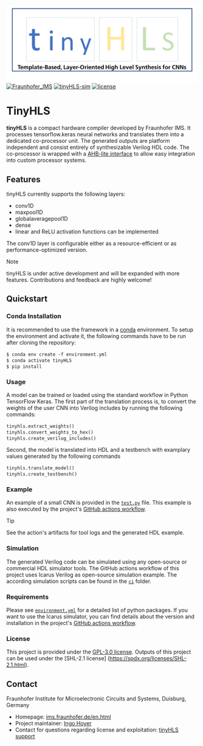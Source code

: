 ![tinyHLS](tinyHLS_Logo.png)
[![Fraunhofer_IMS](https://img.shields.io/badge/Fraunhofer-IMS-179c7d.svg?longCache=true&style=flat-square&logo=fraunhofergesellschaft&logoColor=179c7d)](https://www.ims.fraunhofer.de/en.html)
[![tinyHLS-sim](https://img.shields.io/github/actions/workflow/status/Fraunhofer-IMS/tinyHLS/main.yml?branch=main&longCache=true&style=flat-square&label=tinyHLS-check&logo=Github%20Actions&logoColor=fff)](https://github.com/Fraunhofer-IMS/tinyHLS/actions/workflows/main.yml)
[![license](https://img.shields.io/github/license/Fraunhofer-IMS/tinyHLS?longCache=true&style=flat-square)](LICENSE)


# TinyHLS

**tinyHLS** is a compact hardware compiler developed by Fraunhofer IMS. It processes tensorflow.keras
neural networks and translates them into a dedicated co-processor unit. The generated outputs are platform
independent and consist entirely of synthesizable Verilog HDL code. The co-processor is wrapped with a
[AHB-lite interface](output/tinyHLS_AHB_interface.v) to allow easy integration into custom processor systems.


## Features

tinyHLS currently supports the following layers:

 - conv1D
 - maxpool1D
 - globalaveragepool1D
 - dense
 - linear and ReLU activation functions can be implemented

The conv1D layer is configurable either as a resource-efficient or as performance-optimized version.

> [!NOTE]
> tinyHLS is under active development and will be expanded with more features.
> Contributions and feedback are highly welcome!

## Quickstart 

### Conda Installation

It is recommended to use the framework in a [conda](https://docs.conda.io/en/latest/) environment.
To setup the environment and activate it, the following commands have to be run after cloning the repository:

```
$ conda env create -f environment.yml
$ conda activate tinyHLS
$ pip install
```


### Usage

A model can be trained or loaded using the standard workflow in Python TensorFlow Keras.
The first part of the translation process is, to convert the weights of the user CNN into Verilog
includes by running the following commands:

```
tinyhls.extract_weights()
tinyhls.convert_weights_to_hex()
tinyhls.create_verilog_includes()
```

Second, the model is translated into HDL and a testbench with examplary values generated by the following commands 

```
tinyhls.translate_model()
tinyhls.create_testbench()
```

### Example

An example of a small CNN is provided in the [`test.py`](test.py) file.
This example is also executed by the project's [GitHub actions workflow](https://github.com/Fraunhofer-IMS/tinyHLS/actions).

> [!TIP]
> See the action's artifacts for tool logs and the generated HDL example.

### Simulation

The generated Verilog code can be simulated using any open-source or commercial HDL simulator tools.
The GitHub actions workflow of this project uses Icarus Verilog as open-source simulation example.
The according simulation scripts can be found in the [`ci`](.ci) folder.


### Requirements

Please see [`environment.yml`](environment.yml) for a detailed list of python packages. If you want to use the Icarus simulator, you can find details about the version and installation in the project's [GitHub actions workflow](https://github.com/Fraunhofer-IMS/tinyHLS/actions).

### License 
This project is provided under the [GPL-3.0 license](LICENSE). Outputs of this project can be used under the [SHL-2.1 license] (https://spdx.org/licenses/SHL-2.1.html). 


## Contact

Fraunhofer Institute for Microelectronic Circuits and Systems, Duisburg, Germany

- Homepage: [ims.fraunhofer.de/en.html](https://www.ims.fraunhofer.de/en.html)
- Project maintainer: [Ingo Hoyer](mailto:ingo.hoyer@ims.fraunhofer.de)
- Contact for questions regarding license and exploitation: [tinyHLS support](mailto:tinyHLS@ims.fraunhofer.de) 
